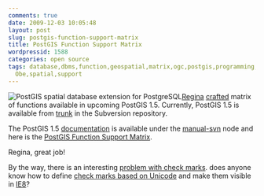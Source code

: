 ```yaml
---
comments: true
date: 2009-12-03 10:05:48
layout: post
slug: postgis-function-support-matrix
title: PostGIS Function Support Matrix
wordpressid: 1588
categories: open source
tags: database,dbms,function,geospatial,matrix,ogc,postgis,programming,project,Regina
  Obe,spatial,support
---
```


![PostGIS spatial database extension for PostgreSQL](/images/logos/postgis-globe-logo.gif)[Regina](http://www.bostongis.com/blog/) [crafted](http://trac.osgeo.org/postgis/ticket/331) matrix of functions available in upcoming PostGIS 1.5. Currently, PostGIS 1.5 is available from [trunk](http://svn.osgeo.org/postgis/trunk/) in the Subversion repository.





The PostGIS 1.5 [documentation](http://www.postgis.org/documentation/) is available under the [manual-svn](http://www.postgis.org/documentation/manual-svn/) node and here is the [PostGIS Function Support Matrix]( http://www.postgis.org/documentation/manual-svn/ch08.html#PostGIS_TypeFunctionMatrix).





Regina, great job!





By the way, there is an interesting [problem with check marks](http://trac.osgeo.org/postgis/ticket/331#comment:8). does anyone know how to define [check marks based on Unicode](http://www.w3.org/TR/MathML2/isopub.html) and make them visible in [IE8](http://en.wikipedia.org/wiki/Internet_Explorer_8)?
